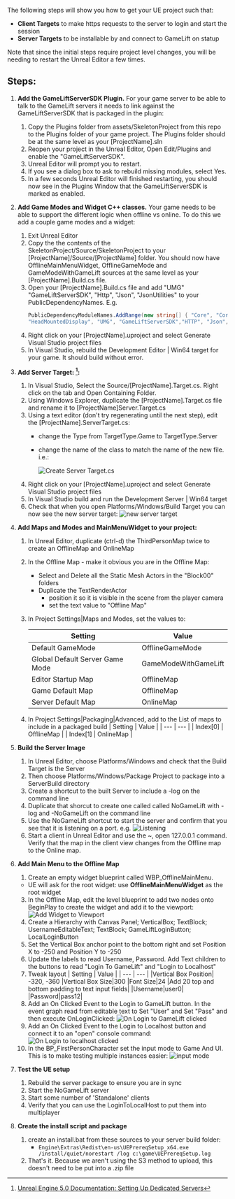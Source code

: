 The following steps will show you how to get your UE project such that:
* **Client Targets** to make https requests to the server to login and start the session
* **Server Targets** to be installable by and connect to GameLift on statup

Note that since the initial steps require project level changes, you will be needing to restart the Unreal Editor a few times.

## Steps:
1. **Add the GameLiftServerSDK Plugin.** For your game server to be able to talk to the GameLift servers it needs to link against the GameLiftServerSDK that is packaged in the plugin: 
   1. Copy the Plugins folder from assets/SkeletonProject from this repo to the Plugins folder of your game project.  The Plugins folder should be at the same level as your [ProjectName].sln
   2. Reopen your project in the Unreal Editor, Open Edit/Plugins and enable the "GameLiftServerSDK".
   3. Unreal Editor will prompt you to restart.
   4. If you see a dialog box to ask to rebuild missing modules, select Yes.
   5. In a few seconds Unreal Editor will finished restarting, you should now see in the Plugins Window that the GameLiftServerSDK is marked as enabled.

2. **Add Game Modes and Widget C++ classes.**  Your game needs to be able to support the different logic when offline vs online.  To do this we add a couple game modes and a widget:
   1. Exit Unreal Editor
   2. Copy the the contents of the SkeletonProject/Source/SkeletonProject to your [ProjectName]/Source/[ProjectName] folder.  You should now have  OfflineMainMenuWidget, OfflineGameMode and GameModeWithGameLift sources at the same level as your [ProjectName].Build.cs file.
   3. Open your [ProjectName].Build.cs file and add "UMG" "GameLiftServerSDK", "Http", "Json", "JsonUtilities" to your PublicDependencyNames.  E.g. 
       ```C#
       PublicDependencyModuleNames.AddRange(new string[] { "Core", "CoreUObject", "Engine", "InputCore", 
       "HeadMountedDisplay", "UMG", "GameLiftServerSDK","HTTP", "Json", "JsonUtilities"});
       ```
   4. Right click on your [ProjectName].uproject and select Generate Visual Studio project files
   5. In Visual Studio, rebuild the Development Editor | Win64 target for your game. It should build without error.
 
3. **Add Server Target: [^ue_setup_dedicated_server]:**
   1. In Visual Studio, Select the Source/[ProjectName].Target.cs.  Right click on the tab and Open Containing Folder.
   2. Using Windows Explorer, duplicate the [ProjectName].Target.cs file and rename it to [ProjectName]Server.Target.cs
   3. Using a text editor (don't try regenerating until the next step), edit the [ProjectName].ServerTarget.cs:
       * change the Type from TargetType.Game to TargetType.Server 
       * change the name of the class to match the name of the new file. i.e.:
      
         ![Create Server Target.cs](/images/create_server_target_cs.png)
   3. Right click on your [ProjectName].uproject and select Generate Visual Studio project files
   4. In Visual Studio build and run the Development Server | Win64 target
   5. Check that when you open Platforms/Windows/Build Target you can now see the new server target:
      ![new server target](/images/new_server_target.png)

4. **Add Maps and Modes and MainMenuWidget to your project:**
   1. In Unreal Editor, duplicate (ctrl-d) the ThirdPersonMap twice to create an OfflineMap and OnlineMap
   2. In the Offline Map - make it obvious you are in the Offline Map:
      * Select and Delete all the Static Mesh Actors in the "Block00" folders
      * Duplicate the TextRenderActor
         * position it so it is visible in the scene from the player camera
         * set the text value to "Offline Map"
   3. In Project Settings|Maps and Modes, set the values to:
   
      | Setting | Value |
      | --- | --- |
      | Default GameMode | OfflineGameMode |
      | Global Default Server Game Mode | GameModeWithGameLift |
      | Editor Startup Map | OfflineMap |
      | Game Default Map | OfflineMap |
      | Server Default Map | OnlineMap |
      
   4. In Project Settings|Packaging|Advanced, add to the List of maps to include in a packaged build
      | Setting | Value |
      | --- | --- |
      | Index[0] | OfflineMap |
      | Index[1] | OnlineMap |

4. **Build the Server Image**
   1. In Unreal Editor, choose Platforms/Windows and check that the Build Target is the Server
   2. Then choose Platforms/Windows/Package Project to package into a ServerBuild directory
   3. Create a shortcut to the built Server to include a -log on the command line
   4. Duplicate that shorcut to create one called called NoGameLift with -log and -NoGameLift on the command line
   5. Use the NoGameLift shortcut to start the server and confirm that you see that it is listening on a port.   e.g.
      ![Listening](/images/dedicated_server_is_listening.png)
   6. Start a client in Unreal Editor and use the ~, open 127.0.0.1 command.  Verify that the map in the client view changes from the Offline map to the Online map.

5. **Add Main Menu to the Offline Map**
   1. Create an empty widget blueprint called WBP_OfflineMainMenu.  
   * UE will ask for the root widget:  use **OfflineMainMenuWidget** as the root widget
   3. In the Offline Map, edit the level blueprint to add two nodes onto BeginPlay to create the widget and add it to the viewport:
      ![Add Widget to Viewport](/images/create_menu_and_add_to_viewport.png)
   3. Create a Hierarchy with Canvas Panel; VerticalBox; TextBlock; UsernameEditableText; TextBlock; GameLiftLoginButton; LocalLoginButton
   4. Set the Vertical Box anchor point to the bottom right and set Position X to -250 and Position Y to -250
   5. Update the labels to read Username, Password.  Add Text children to the buttons to read "Login To GameLift" and "Login to Localhost"
   6. Tweak layout
      | Setting | Value |
      | --- | --- |
      |Vertical Box Position| -320, -360
      |Vertical Box Size|300
      |Font Size|24
      |Add 20 top and bottom padding to text input fields|
      |Username|user0|
      |Password|pass12|
   7. Add an On Clicked Event to the Login to GameLift button.  In the event graph read from editable text to Set "User" and Set "Pass" and then execute OnLoginClicked:
      ![On Login to GameLift clicked](/images/on_clicked_game_lift_login.png)
   8. Add an On Clicked Event to the Login to Localhost button and connect it to an "open" console command:
      ![On Login to localhost clicked](/images/on_clicked_localhost_login.png)
   9. In the BP_FirstPersonCharacter set the input mode to Game And UI.  This is to make testing multiple instances easier:
      ![input mode](/images/bp_third_person_character_input_mode.png)
   

6. **Test the UE setup**
   1. Rebuild the server package to ensure you are in sync
   2. Start the NoGameLift server
   3. Start some number of 'Standalone' clients
   4. Verify that you can use the LoginToLocalHost to put them into multiplayer

7. **Create the install script and package**
   1. create an install.bat from these sources to your server build folder:
      * ```Engine\Extras\Redist\en-us\UEPrereqSetup_x64.exe /install/quiet/norestart /log c:\game\UEPrereqSetup.log```
   2. That's it.   Because we aren't using the S3 method to upload, this doesn't need to be put into a .zip file


[^ue_server_req]: https://docs.unrealengine.com/5.0/en-US/setting-up-dedicated-servers-in-unreal-engine/#1.requiredsetup
[^ue_setup_dedicated_server]: [Unreal Engine 5.0 Documentation: Setting Up Dedicated Servers](https://docs.unrealengine.com/5.0/en-US/setting-up-dedicated-servers-in-unreal-engine/)
[^aws_gamelift_episode_1]: [Amazon GameLift-UE4 Episode 1: Intro and Architecture Review](https://youtu.be/3_iBuko39JA)
[^aws_gamelift_episode_2]: [Amazon GameLift-UE4 Episode 2: UE4 Dedicated Server](https://youtu.be/cUcTJjqSCos)
[^aws_gamelift_episode_3]: [Amazon GameLift-UE4 Episode 3: Integrate GameLiftServer SDK with UE4](https://youtu.be/Sl_i6YIgQqg)
[^aws_gamelift_episode_4]: [Amazon GameLift-UE4 Episode 4: Testing and Uploading Server Build to GameLift](https://youtu.be/Q6kOpObWsUI)
[^aws_gamelift_episode_5]: [Amazon GameLift-UE4 Episode 5: StartGameLiftSession](https://youtu.be/\_EynplPECNk)
[^aws_gamelift_episode_6]: [Amazon GameLift-UE4 Episode 6: Amazon Cognito and API Gateway](https://youtu.be/EfIuC5-wdeo)
[^aws_gamelift_episode_7]: [Amazon GameLift-UE4 Episode 7: API Requests from the Game Client](https://youtu.be/lhABExDSpHE)
[^aws_gamelift_episode_8]: [Amazon GameLift-UE4 Episode 8: Next Steps](https://youtu.be/lwYFZFYvSgE)
